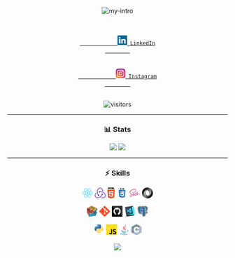 <p align="center">
    <img src="https://readme-typing-svg.demolab.com?font=Fira+Code&pause=500&color=FA8B00&background=9F8E3C00&center=true&vCenter=true&width=435&lines=Hi+there!+%F0%9F%91%8B;This+is+Ali+Sedaghi;A+CE+Undergrad+Student;An+AI+Enthusiast" alt="my-intro" />
</p>

<p align="center">
    <code>
        <a href="https://www.linkedin.com/in/osmandurdag/" title="LinkedIn Profile">
            <img width="22" src="images/linkedin.svg"> LinkedIn
        </a>
    </code>
    <code>
        <a href="https://www.instagram.com/osman__durdag/" title="Instagram Profile">
            <img width="22" src="images/instagram.svg"> Instagram
        </a>
    </code>
</p>

<p align="center">
    <img src="https://visitor-badge.glitch.me/badge?page_id=ali-sedaghi&right_color=orange" alt="visitors">
</p>


<hr />


<h3 align="center">📊 Stats</h3>
<p align="center">
    <img width="49.5%" src="https://github-readme-stats.vercel.app/api?username=ali-sedaghi&text_bold=false&count_private=true&include_all_commits=true&show_icons=true&theme=dark&title_color=FA8B00&icon_color=FA8B00&text_color=FDFDFD&hide_border=true" />
    <img width="49.5%" src="https://github-readme-streak-stats.herokuapp.com/?user=ali-sedaghi&theme=dark&hide_border=true" />
</p>


<hr />


<h3 align="center">⚡ Skills</h3>
<p align="center">
  <code><img title="React" height="25" src="images/react-original.svg"></code>
  <code><img title="Redux" height="25" src="images/redux.svg"></code>
  <code><img title="HTML5" height="25" src="images/html5.svg"></code>
  <code><img title="CSS" height="25" src="images/css.svg"></code>
  <code><img title="SASS" height="25" src="images/sass.svg"></code>
  <code><img title="JSON" height="25" src="images/json.svg"></code>
</p>

<p align="center">
  <code><img title="Problem Solving" height="25" src="images/problemSolving.png"></code>
  <code><img title="Git" height="25" src="images/git-original.svg"></code>
  <code><img title="GitHub" height="25" src="images/github.svg"></code>
  <code><img title="Visual Studio Code" height="25" src="images/vscode.png"></code>
  <code><img title="PostgreSQL" height="25" src="images/postgresql.svg"></code>
</p>

<p align="center">
  <code><img title="Python" height="25" src="images/python-original.svg"></code>
  <code><img title="Javascript" height="25" src="images/javascript.svg"></code>
  <code><img title="Java" height="25" src="images/java-original.svg"></code>
  <code><img title="C" height="25" src="images/c.svg"></code>
</p>

<p align="center">
    <img align="center" src="https://github-readme-stats.vercel.app/api/top-langs/?username=ali-sedaghi&langs_count=8&layout=compact&theme=dark&hide_border=true" />
</p>

<!-- <p align="center">
  PyTorch
  Numpy
  pandas
  Tensorflow
  Keras
  scikit-learn
  Docker
  Material-UI
  ANTLR
  matplot
  matlab
  nltk
  opencv
  scrum
</p> -->
